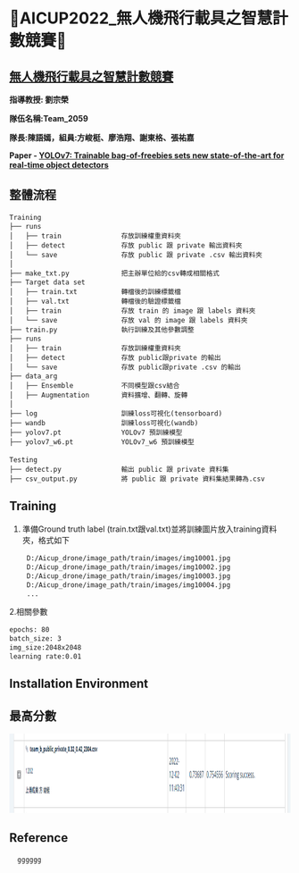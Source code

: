 **:hear_no_evil:AICUP2022_無人機飛行載具之智慧計數競賽:hear_no_evil:**
=
[無人機飛行載具之智慧計數競賽](https://tbrain.trendmicro.com.tw/Competitions/Details/25)
-

**指導教授: 劉宗榮**

**隊伍名稱:Team_2059**

**隊長:陳語嫣，組員:方峻梃、廖浩翔、謝東格、張祐嘉**

**Paper - [YOLOv7: Trainable bag-of-freebies sets new state-of-the-art for real-time object detectors](https://arxiv.org/abs/2207.02696)**





**整體流程**
-

```
Training
├── runs
│   ├── train               存放訓練權重資料夾
│   ├── detect              存放 public 跟 private 輸出資料夾 
│   └── save                存放 public 跟 private .csv 輸出資料夾 
│
├── make_txt.py             把主辦單位給的csv轉成相關格式
├── Target data set
│   ├── train.txt           轉檔後的訓練標籤檔
│   ├── val.txt             轉檔後的驗證標籤檔 
│   ├── train               存放 train 的 image 跟 labels 資料夾
│   └── save                存放 val 的 image 跟 labels 資料夾
├── train.py                執行訓練及其他參數調整
├── runs
│   ├── train               存放訓練權重資料夾
│   ├── detect              存放 public跟private 的輸出 
│   └── save                存放 public跟private .csv 的輸出 
├── data_arg
│   ├── Ensemble            不同模型跟csv結合
│   ├── Augmentation        資料擴增、翻轉、旋轉     
│   
├── log                     訓練loss可視化(tensorboard)
├── wandb                   訓練loss可視化(wandb)
├── yolov7.pt               YOLOv7 預訓練模型
├── yolov7_w6.pt            YOLOv7_w6 預訓練模型  

Testing
├── detect.py               輸出 public 跟 private 資料集
├── csv_output.py           將 public 跟 private 資料集結果轉為.csv  

```





**Training**
-
1. 準備Ground truth label (train.txt跟val.txt)並將訓練圖片放入training資料夾，格式如下
   ```
    D:/Aicup_drone/image_path/train/images/img10001.jpg
    D:/Aicup_drone/image_path/train/images/img10002.jpg
    D:/Aicup_drone/image_path/train/images/img10003.jpg
    D:/Aicup_drone/image_path/train/images/img10004.jpg
    ...
   ```

2.相關參數

    epochs: 80
    batch_size: 3
    img_size:2048x2048
    learning rate:0.01
 
 

**Installation Environment**
-
 
 
 

 
**最高分數**
-

  <img src="./figure/Drone_Score.PNG"  weight="1158" height="142" >



**Reference**
-
   ```
     gggggg







